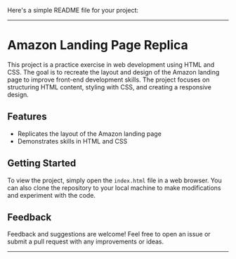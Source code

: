 Here's a simple README file for your project:

---

# Amazon Landing Page Replica

This project is a practice exercise in web development using HTML and CSS. The goal is to recreate the layout and design of the Amazon landing page to improve front-end development skills. The project focuses on structuring HTML content, styling with CSS, and creating a responsive design.

## Features

- Replicates the layout of the Amazon landing page
- Demonstrates skills in HTML and CSS


## Getting Started

To view the project, simply open the `index.html` file in a web browser. You can also clone the repository to your local machine to make modifications and experiment with the code.

## Feedback

Feedback and suggestions are welcome! Feel free to open an issue or submit a pull request with any improvements or ideas.

---
